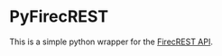 # PyFirecREST

This is a simple python wrapper for the [FirecREST API](https://github.com/eth-cscs/firecrest).
